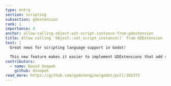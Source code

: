 ```yaml
---
type: entry
section: scripting
subsection: gdextension
rank: 1
importance: 4
anchor: allow-calling-object-set-script-instance-from-gdextension
title: Allow calling `Object::set_script_instance()` from GDExtension
text: |
  Great news for scripting language support in Godot!

  This new feature makes it easier to implement GDExtensions that add scripting languages support. There's now better parity with adding scripting languages via a Godot module.
contributors:
  - name: David Snopek
    github: dsnopek
read_more: https://github.com/godotengine/godot/pull/102373
---
```

